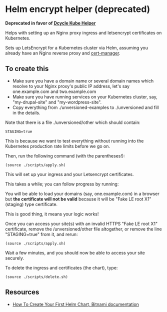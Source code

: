 Helm encrypt helper (deprecated)
=====

**Deprecated in favor of [Dcycle Kube Helper](https://github.com/dcycle/dcycle-kube-helper)**

Helps with setting up an Nginx proxy ingress and letsencrypt certificates on Kubernetes.

Sets up LetsEncrypt for a Kubernetes cluster via Helm, assuming you already have an Nginx reverse proxy and [cert-manager](https://hub.kubeapps.com/charts/stable/cert-manager).

To create this
-----

* Make sure you have a domain name or several domain names which resolve to your Nginx proxy's public IP address, let's say one.example.com and two.example.com
* Make sure you have running services on your Kubernetes cluster, say, "my-drupal-site" and "my-wordpress-site".
* Copy everything from ./unversioned-examples to ./unversioned and fill in the details.

Note that there is a file ./unversioned/other which should contain:

    STAGING=true

This is because we want to test everything without running into the Kubernetes production rate limits before we go on.

Then, run the following command (with the parentheses!):

    (source ./scripts/apply.sh)

This will set up your ingress and your Letsencrypt certificates.

This takes a while; you can follow progress by running:

You will be able to load your domains (say, one.example.com) in a browser but **the certificate will not be valid** because it will be "Fake LE root X1" (staging) type certificate.

This is good thing, it means your logic works!

Once you can access your site(s) with an invalid HTTPS "Fake LE root X1" certificate, remove the /unversioned/other file altogether, or remove the line "STAGING=true" from it, and rerun:

    (source ./scripts/apply.sh)

Wait a few minutes, and you should now be able to access your site securely.

To delete the ingress and certificates (the chart), type:

    (source ./scripts/delete.sh)

Resources
-----

* [How To Create Your First Helm Chart, Bitnami documentation](https://docs.bitnami.com/kubernetes/how-to/create-your-first-helm-chart/)
